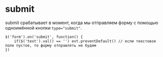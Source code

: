 # submit
submit срабатывает в момент, когда мы отправляем форму с помощью одноимённой кнопки `type="submit"`.

    $('form').on('submit', function() {
        if($('text').val() == '') evt.preventDefault() // если текстовое поле пустое, то форму отправлять не будем
    })
